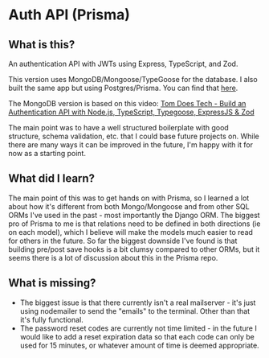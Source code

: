 # Auth API (Prisma)

## What is this?
An authentication API with JWTs using Express, TypeScript, and Zod.

This version uses MongoDB/Mongoose/TypeGoose for the database. I also built the same app but using Postgres/Prisma. You can find that [here](https://github.com/c-ehrlich/auth-api-mongoose).

The MongoDB version is based on this video: [Tom Does Tech - Build an Authentication API with Node.js, TypeScript, Typegoose, ExpressJS & Zod](https://www.youtube.com/watch?v=qylGaki0JhY)

The main point was to have a well structured boilerplate with good structure, schema validation, etc. that I could base future projects on. While there are many ways it can be improved in the future, I'm happy with it for now as a starting point.

## What did I learn?
The main point of this was to get hands on with Prisma, so I learned a lot about how it's different from both Mongo/Mongoose and from other SQL ORMs I've used in the past - most importantly the Django ORM. The biggest pro of Prisma to me is that relations need to be defined in both directions (ie on each model), which I believe will make the models much easier to read for others in the future. So far the biggest downside I've found is that building pre/post save hooks is a bit clumsy compared to other ORMs, but it seems there is a lot of discussion about this in the Prisma repo.

## What is missing?
* The biggest issue is that there currently isn't a real mailserver - it's just using nodemailer to send the "emails" to the terminal. Other than that it's fully functional.
* The password reset codes are currently not time limited - in the future I would like to add a reset expiration data so that each code can only be used for 15 minutes, or whatever amount of time is deemed appropriate.
